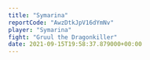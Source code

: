```yaml
---
title: "Symarina"
reportCode: "AwzDtkJpV16dYmNv"
player: "Symarina"
fight: "Gruul the Dragonkiller"
date: 2021-09-15T19:58:37.879000+00:00
---
```

